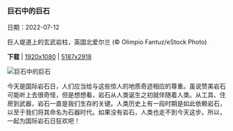 ### 巨石中的巨石

日期：2022-07-12

巨人堤道上的玄武岩柱，英国北爱尔兰 (© Olimpio Fantuz/eStock Photo)

**下载**  |  [1920x1080](https://cn.bing.com/th?id=OHR.BasaltGiants_ZH-CN4038085235_1920x1080.jpg)  |  [5187x2918](https://cn.bing.com/th?id=OHR.BasaltGiants_ZH-CN4038085235_UHD.jpg)

![巨石中的巨石](https://cn.bing.com/th?id=OHR.BasaltGiants_ZH-CN4038085235_1920x1080.jpg "巨人堤道上的玄武岩柱，英国北爱尔兰 (© Olimpio Fantuz/eStock Photo)")

今天是国际岩石日，人们应当给与这些惊人的地质奇迹相应的尊重。虽说赞美岩石可能听上去很奇怪，但是想想看，岩石从人类诞生之初就伴随着人类。从工具、住房到武器，岩石一直是我们生存的关键。人类历史上有一段时期是如此依赖岩石，以至于我们将其命名为石器时代。如果没有岩石，人类也走不到今天这步。所以，一起为国际岩石日狂欢吧！
